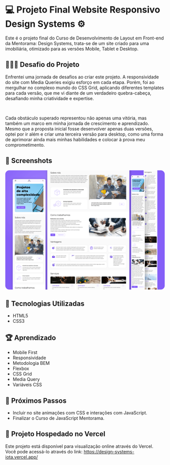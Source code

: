 # 💻 Projeto Final Website Responsivo Design Systems ⚙️

Este é o projeto final do Curso de Desenvolvimento de Layout em Front-end da Mentorama: Design Systems, trata-se de um site criado para uma imobiliária, otimizado para as versões Mobile, Tablet e Desktop.


## 👨🏾‍💻 Desafio do Projeto
 
Enfrentei uma jornada de desafios ao criar este projeto. A responsividade do site com Media Queries exigiu esforço em cada etapa. Porém, foi ao mergulhar no complexo mundo do CSS Grid, aplicando diferentes templates para cada versão, que me vi diante de um verdadeiro quebra-cabeça, desafiando minha criatividade e expertise.

<br />

Cada obstáculo superado representou não apenas uma vitória, mas também um marco em minha jornada de crescimento e aprendizado. Mesmo que a proposta inicial fosse desenvolver apenas duas versões, optei por ir além e criar uma terceira versão para desktop, como uma forma de aprimorar ainda mais minhas habilidades e colocar à prova meu comprometimento.

## 📸 Screenshots
![Captura de tela](./screen/screen.png)

## 🚀 Tecnologias Utilizadas

- HTML5
- CSS3

## 🏆 Aprendizado 

- Mobile First
- Responsividade
- Metodologia BEM
- Flexbox
- CSS Grid
- Media Query
- Variáveis CSS

## 🧠 Próximos Passos
- Incluir no site animações com CSS e interações com JavaScript. 
- Finalizar o Curso de JavaScript Mentorama.

## 🔗 Projeto Hospedado no Vercel
Este projeto está disponível para visualização online através do Vercel. <br />
Você pode acessá-lo através do link: https://design-systems-iota.vercel.app/

